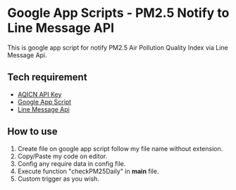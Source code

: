 # Google App Scripts - PM2.5 Notify to Line Message API

This is google app script for notify PM2.5 Air Pollution Quality Index via Line Message Api.

## Tech requirement
- [AQICN API Key](https://aqicn.org/)
- [Google App Script](https://script.google.com/home)
- [Line Message Api](https://developers.line.biz/en/services/messaging-api/)

## How to use
1. Create file on google app script follow my file name without extension.
2. Copy/Paste my code on editor.
3. Config any require data in config file.
4. Execute function "checkPM25Daily" in **main** file.
5. Custom trigger as you wish.